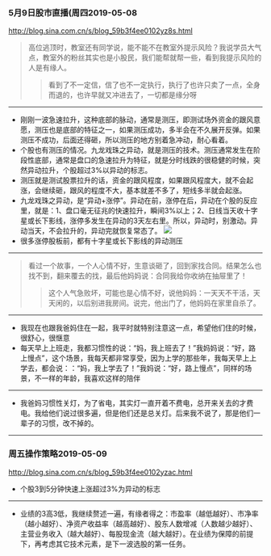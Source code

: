 ### 5月9日股市直播(周四2019-05-08
http://blog.sina.com.cn/s/blog_59b3f4ee0102yz8s.html
>高位逃顶时，教室还有同学说，能不能不在教室外提示风险？我说学员大气点，教室外的粉丝其实也是小股民，我们能帮就帮一些，看到我提示风险的人是有缘人。
>>看到了不一定信，信了也不一定执行，执行了也许只卖了一点，全身而退的，也许早就又冲进去了，一切都是缘分呀
---
- 刚刚一波急速拉升，这种底部的脉动，通常是测压，即测试场外资金的跟风意愿，测压也是底部的特征之一，如果测压成功，多半会在不久展开反弹。如果测压不成功，后面还得砸，所以测压的地方别着急冲动，耐心看着。
- 个股也有测压的情况。九龙戏珠之异动，就是测压的技术。测压通常发生在阶段性底部，通常是盘口的急速拉升为特征，就是分时线跌的很稳健的时候，突然异动拉升，个股超过3%以异动的标志。
- 测压就是测试股票拉升的话，资金的跟风程度，如果跟风程度大，就不会起涨，会继续砸，跟风的程度不大，基本就差不多了，短线多半就会起涨。
- 九龙戏珠之异动，是“异动+涨停”。异动在前，涨停在后，异动在个股的反应里，就是：1、盘口毫无征兆的快速拉升，瞬间3%以上；2、日线当天收十字星或长下影线，涨停多发生在异动的3天左右里。所以，异动时，别激动。异动当天，不会拉升的，异动完就恢复常态了。
![](http://sinastorage.com/storage.app.finance.sina.com.cn/products/201905/825b6788502f20295f36ce36be5441d5.png)
- 很多涨停股板前，都有十字星或长下影线的异动测压
---
>看过一个故事，一个人心情不好，生意谈砸了，回到家找合同。结果怎么也找不到，翻来覆去的找，最后他妈妈说：合同我给你收纳在抽屉里了！
>>这个人气急败坏，可能也是心情不好，说他妈妈：一天天不干活，天天闲的，以后别进我房间。说完，他出门了，他妈妈在家里自杀了。
---
- 我现在也跟我爸妈住在一起，我平时就特别注意这一点，希望他们住的时候，很舒心，很惬意
- 每天早上上班走，我都习惯性的说：“妈，我上班去了！”我妈妈说：“好，路上慢点”，这个场景，我每天都非常享受，因为上学的那些年，我每天早上上学去，都会说：：“妈，我上学去了！”我妈说：“好，路上慢点”，同样的场景，不一样的年龄，我喜欢这样的陪伴
---
- 我爸妈习惯性关灯，为了省电，其实灯一直开着不费电，总开来关去的才费电。我给他们说过很多遍，但是他们还是总关灯。后来我不说了，那是他们一辈子的习惯，改不掉的。
---
### 周五操作策略2019-05-09
http://blog.sina.com.cn/s/blog_59b3f4ee0102yzac.html
- 个股3到5分钟快速上涨超过3%为异动的标志
---
- 业绩的3高3低，我继续赘述一遍，有缘者得之：市盈率（越低越好）、市净率（越小越好）、净资产收益率（越高越好）、股东人数增减（人数越少越好）、主营业务收入（越大越好）、每股现金流（越大越好）。在业绩为保障的前提下，再考虑其它技术元素，是下一波选股的第一任务。